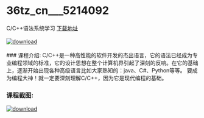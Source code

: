 # 36tz_cn___5214092
C/C++语法系统学习
[下载地址](http://www.36tz.cn/article/5214092 "下载地址")
<br/></br>[![download](http://36tz.cn/muke_img/2020_06_1-112-300x174.png "下载地址")](http://www.36tz.cn/article/5214092 "下载地址")
<br/></br>### 课程介绍:
C/C++是一种高性能的软件开发的杰出语言，它的语法已经成为专业编程领域的标准，它的设计思想在整个计算机界引起了深刻的反响。在它的基础上，逐渐开始出现各种高级语言比如大家熟知的：java、C#、Python等等。
要成为编程大神！就一定要深刻理解C/C++，因为它是现代编程的基础。

### 课程截图:
[![download](http://36tz.cn/muke_img/2020_06_2-125.png "下载地址")](http://www.36tz.cn/article/5214092 "下载地址")

